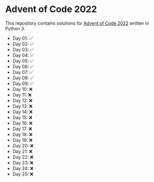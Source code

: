 # Advent of Code 2022

This repository contains solutions for [Advent of Code 2022](https://adventofcode.com/2022/) written in Python 3.

* Day 01: ✅
* Day 02: ✅
* Day 03: ✅
* Day 04: ✅
* Day 05: ✅
* Day 06: ✅
* Day 07: ✅
* Day 08: ✅
* Day 09: ✅
* Day 10: ❌
* Day 11: ❌
* Day 12: ❌
* Day 13: ❌
* Day 14: ❌
* Day 15: ❌
* Day 16: ❌
* Day 17: ❌
* Day 18: ❌
* Day 19: ❌
* Day 20: ❌
* Day 21: ❌
* Day 22: ❌
* Day 23: ❌
* Day 24: ❌
* Day 25: ❌
